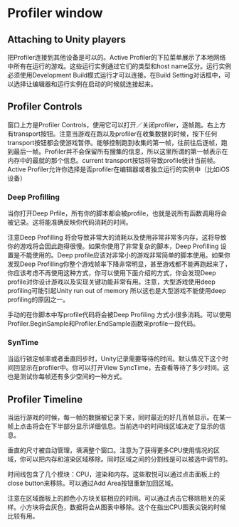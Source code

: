 # Profiler window 
## Attaching to Unity players
把Profiler连接到其他设备是可以的。Active Profiler的下拉菜单展示了本地网络中所有在运行的游戏。这些运行实例通过它们的类型和host name区分。运行实例必须使用Development Build模式运行才可以连接。在Build Setting对话框中，可以选择让编辑器和运行实例在启动的时候就连接起来。

## Profiler Controls
窗口上方是Profiler Controls，使用它可以打开／关闭profiler，逐帧跑。右上方有transport按钮。注意当游戏在跑以及profiler在收集数据的时候，按下任何transport按钮都会使游戏暂停。能够控制跑到收集的第一帧，往前往后逐帧，跑到最后一帧。Profiler并不会保留所有搜集的信息，所以这里所谓的第一帧表示在内存中的最就的那个信息。current transport按钮将导致profile统计当前帧。Active Profiler允许你选择是否profiler在编辑器或者独立运行的实例中（比如iOS设备）

### Deep Profilling
当你打开Deep Prfile，所有你的脚本都会被profile，也就是说所有函数调用将会被记录。这将能准确反映你代码消耗的时间。

注意Deep Profilling 将会导致非常大的消耗以及使用非常非常多内存，这将导致你的游戏将会因此跑得很慢。如果你使用了非常复杂的脚本，Deep Profilling 设置是不能使用的。Deep profile应该对非常小的游戏非常简单的脚本使用。如果你发现Deep Profilling你整个游戏帧率下降非常明显，甚至游戏都不能再跑起来了，你应该考虑不再使用这种方式，你可以使用下面介绍的方式，你会发现Deep profile对你设计游戏以及实现关键功能非常有用。注意，大型游戏使用deep profiling可能引起Unity run out of memory 所以这也是大型游戏不能使用deep profiling的原因之一。

手动的在你脚本中写profile代码将会被Deep Profiling 方式小很多消耗。可以使用Profiler.BeginSample和Profiler.EndSample函数来profile一段代码。

### SynTime
当运行锁定帧率或者垂直同步时，Unity记录需要等待的时间。默认情况下这个时间回显示在profiler中。你可以打开View SyncTime，去查看等待了多少时间。这也是测试你每帧还有多少空间的一种方式。

## Profiler Timeline
当运行游戏的时候，每一帧的数据被记录下来，同时最近的好几百帧显示。在某一帧上点击将会在下半部分显示详细信息。当前选中的时间线区域决定了显示的信息。

垂直的尺寸被自动管理，填满整个窗口。注意为了获得更多CPU使用情况的区域，你可以把内存和渲染区域移除。同时区域之间的分割线是可以被选中调节的。

时间线包含了几个模块：CPU，渲染和内存。这些取悦可以通过点击面板上的close button来移除。可以通过Add Area按钮重新加回区域。

注意在区域面板上的颜色小方块关联相应的时间。可以通过点击它移除相关的采样。小方块将会灰色，数据将会从图表中移除。这个在指出CPU图表尖锐的时候比较有用。



